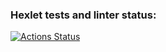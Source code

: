 ### Hexlet tests and linter status:
[![Actions Status](https://github.com/Nataly773/data-analytics-project-92/actions/workflows/hexlet-check.yml/badge.svg)](https://github.com/Nataly773/data-analytics-project-92/actions)